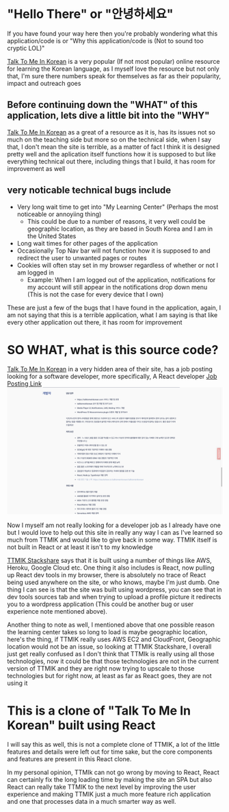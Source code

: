 # "Hello There" or "안녕하세요"






If you have found your way here then you're probably wondering what this application/code is or "Why this application/code is (Not to sound too cryptic LOL)"






[Talk To Me In Korean](https://talktomeinkorean.com/) is a very popular (If not most popular) online resource for learning the Korean language, as I myself love the resource but not only that, I'm sure there numbers speak for themselves as far as their popularity, impact and outreach goes






## Before continuing down the "WHAT" of this application, lets dive a little bit into the "WHY"





[Talk To Me In Korean](https://talktomeinkorean.com/) as a great of a resource as it is, has its issues not so much on the teaching side but more so on the technical side, when I say that, I don't mean the site is terrible, as a matter of fact I think it is designed pretty well and the aplication itself functions how it is supposed to but like everything technical out there, including things that I build, it has room for improvement as well

## very noticable technical bugs include
* Very long wait time to get into "My Learning Center" (Perhaps the most noticeable or annoyiing thing)
    * This could be due to a number of reasons, it very well could be geographic location, as they are based in South Korea and I am in the United States
* Long wait times for other pages of the application
* Occasionally Top Nav bar will not function how it is supposed to and redirect the user to unwanted pages or routes
* Cookies will often stay set in my browser regardless of whether or not I am logged in
    * Example: When I am logged out of the application, notifications for my account will still appear in the notifications drop down menu (This is not the case for every device that I own)

These are just a few of the bugs that I have found in the application, again, I am not saying that this is a terrible application, what I am saying is that like every other application out there, it has room for improvement


# SO WHAT, what is this source code?

[Talk To Me In Korean](https://talktomeinkorean.com/) in a very hidden area of their site, has a job posting looking for a software developer, more specifically, A React developer [Job Posting Link](https://talktomeinkorean.com/recruit/)
![TTMIK Job Posting](public/TTMIK-jobAd.png)

Now I myself am not really looking for a developer job as I already have one but I would love to help out this site in really any way I can as I've learned so much from TTMIK and would like to give back in some way. TTMIK itself is not built in React or at least it isn't to my knowledge

[TTMIK Stackshare](https://stackshare.io/talktomeinkorean/talktomeinkorean) says that it is built using a number of things like AWS, Heroku, Google Cloud etc. One thing it also includes is React, now pulling up React dev tools in my browser, there is absolutely no trace of React being used anywhere on the site, or who knows, maybe I'm just dumb. One thing I can see is that the site was built using wordpress, you can see that in dev tools sources tab and when trying to upload a profile picture it redirects you to a wordpress application (This could be another bug or user experience note mentioned above).

Another thing to note as well, I mentioned above that one possible reason the learning center takes so long to load is maybe geographic location, here's the thing, if TTMIK really uses AWS EC2 and CloudFront, Geographic location would not be an issue, so looking at TTMIK Stackshare, I overall just get really confused as I don't think that TTMIk is really using all those technologies, now it could be that those technologies are not in the current version of TTMIK and they are right now trying to upscale to those technologies but for right now, at least as far as React goes, they are not using it


# This is a clone of "Talk To Me In Korean" built using React
I will say this as well, this is not a complete clone of TTMIK, a lot of the little features and details were left out for time sake, but the core components and features are present in this React clone.

In my personal opinion, TTMIk can not go wrong by moving to React, React can certainly fix the long loading time by making the site an SPA but also React can really take TTMIK to the next level by improving the user experience and making TTMIK just a much more feature rich application and one that processes data in a much smarter way as well.
